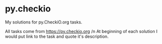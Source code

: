 # py.checkio
My solutions for py.CheckiO.org tasks.

All tasks come from https://py.checkio.org /n
At beginning of each solution I would put link to the task and quote it's description.
